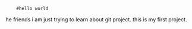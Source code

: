        #hello world

he  friends i am just trying to learn about git project.
this is my first project.
